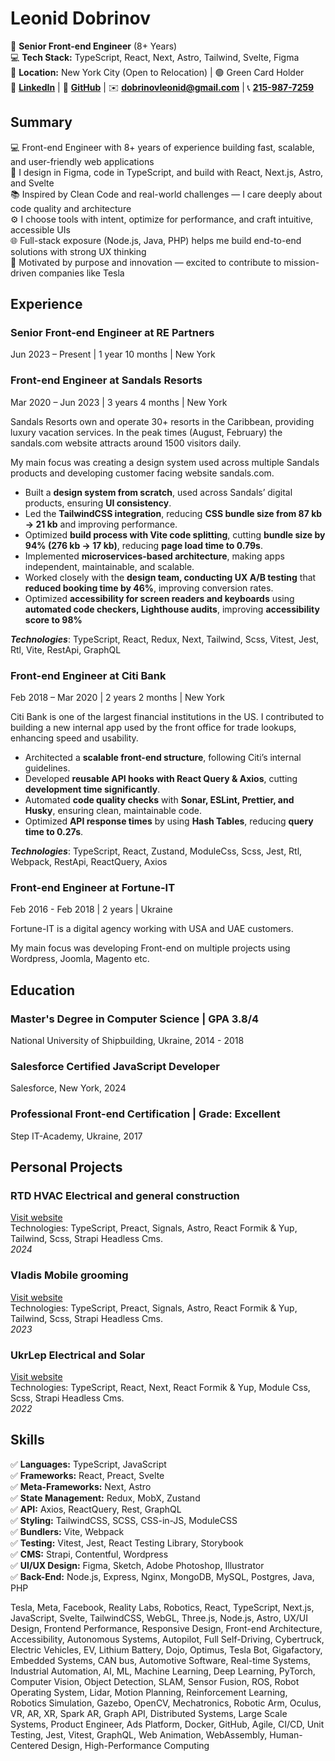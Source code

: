 # Leonid Dobrinov

📌 **Senior Front-end Engineer** (8+ Years)  
💻 **Tech Stack:** TypeScript, React, Next, Astro, Tailwind, Svelte, Figma  
📍 **Location:** New York City (Open to Relocation) | 🟢 Green Card Holder  
🔗 **[LinkedIn](linkedin.com/in/leon740)** | 🔗 **[GitHub](github.com/Leon740)** | ✉️ **[dobrinovleonid@gmail.com](mailto:dobrinovleonid@gmail.com)** | 📞 **[215-987-7259](tel:215-987-7259)**

## Summary

💻 Front-end Engineer with 8+ years of experience building fast, scalable, and user-friendly web applications  
🎨 I design in Figma, code in TypeScript, and build with React, Next.js, Astro, and Svelte  
📚 Inspired by Clean Code and real-world challenges — I care deeply about code quality and architecture  
⚙️ I choose tools with intent, optimize for performance, and craft intuitive, accessible UIs  
🌐 Full-stack exposure (Node.js, Java, PHP) helps me build end-to-end solutions with strong UX thinking  
🚀 Motivated by purpose and innovation — excited to contribute to mission-driven companies like Tesla

## Experience

### Senior Front-end Engineer at RE Partners

Jun 2023 – Present | 1 year 10 months | New York

### Front-end Engineer at Sandals Resorts

Mar 2020 – Jun 2023 | 3 years 4 months | New York

Sandals Resorts own and operate 30+ resorts in the Caribbean, providing luxury vacation services.
In the peak times (August, February) the sandals.com website attracts around 1500 visitors daily.

My main focus was creating a design system used across multiple Sandals products and developing customer facing website sandals.com.

- Built a **design system from scratch**, used across Sandals’ digital products, ensuring **UI consistency**.
- Led the **TailwindCSS integration**, reducing **CSS bundle size from 87 kb → 21 kb** and improving performance.
- Optimized **build process with Vite code splitting**, cutting **bundle size by 94% (276 kb → 17 kb)**, reducing **page load time to 0.79s**.
- Implemented **microservices-based architecture**, making apps independent, maintainable, and scalable.
- Worked closely with the **design team, conducting UX A/B testing** that **reduced booking time by 46%**, improving conversion rates.
- Optimized **accessibility for screen readers and keyboards** using **automated code checkers, Lighthouse audits**, improving **accessibility score to 98%**

**_Technologies_**: TypeScript, React, Redux, Next, Tailwind, Scss, Vitest, Jest, Rtl, Vite, RestApi, GraphQL

### Front-end Engineer at Citi Bank

Feb 2018 – Mar 2020 | 2 years 2 months | New York

Citi Bank is one of the largest financial institutions in the US. I contributed to building a new internal app used by the front office for trade lookups, enhancing speed and usability.

- Architected a **scalable front-end structure**, following Citi’s internal guidelines.
- Developed **reusable API hooks with React Query & Axios**, cutting **development time significantly**.
- Automated **code quality checks** with **Sonar, ESLint, Prettier, and Husky**, ensuring clean, maintainable code.
- Optimized **API response times** by using **Hash Tables**, reducing **query time to 0.27s**.

**_Technologies_**: TypeScript, React, Zustand, ModuleCss, Scss, Jest, Rtl, Webpack, RestApi, ReactQuery, Axios

### Front-end Engineer at Fortune-IT

Feb 2016 - Feb 2018 | 2 years | Ukraine

Fortune-IT is a digital agency working with USA and UAE customers.

My main focus was developing Front-end on multiple projects using Wordpress, Joomla, Magento etc.

## Education

### Master's Degree in Computer Science | GPA 3.8/4

National University of Shipbuilding, Ukraine, 2014 - 2018

### Salesforce Certified JavaScript Developer

Salesforce, New York, 2024

### Professional Front-end Certification | Grade: Excellent

Step IT-Academy, Ukraine, 2017

## Personal Projects

### RTD HVAC Electrical and general construction

[Visit website](https://rtdhvac.netlify.app)  
Technologies: TypeScript, Preact, Signals, Astro, React Formik & Yup, Tailwind, Scss, Strapi Headless Cms.  
_2024_

### Vladis Mobile grooming

[Visit website](https://vladismobilgrooming.com)  
Technologies: TypeScript, Preact, Signals, Astro, React Formik & Yup, Tailwind, Scss, Strapi Headless Cms.  
_2023_

### UkrLep Electrical and Solar

[Visit website](https://ukrlep.com)  
Technologies: TypeScript, React, Next, React Formik & Yup, Module Css, Scss, Strapi Headless Cms.  
_2022_

## Skills

✅ **Languages:** TypeScript, JavaScript  
✅ **Frameworks:** React, Preact, Svelte  
✅ **Meta-Frameworks:** Next, Astro  
✅ **State Management:** Redux, MobX, Zustand  
✅ **API:** Axios, ReactQuery, Rest, GraphQL  
✅ **Styling:** TailwindCSS, SCSS, CSS-in-JS, ModuleCSS  
✅ **Bundlers:** Vite, Webpack  
✅ **Testing:** Vitest, Jest, React Testing Library, Storybook  
✅ **CMS:** Strapi, Contentful, Wordpress  
✅ **UI/UX Design:** Figma, Sketch, Adobe Photoshop, Illustrator  
✅ **Back-End:** Node.js, Express, Nginx, MongoDB, MySQL, Postgres, Java, PHP

Tesla, Meta, Facebook, Reality Labs, Robotics, React, TypeScript, Next.js, JavaScript, Svelte, TailwindCSS, WebGL, Three.js, Node.js, Astro, UX/UI Design, Frontend Performance, Responsive Design, Front-end Architecture, Accessibility, Autonomous Systems, Autopilot, Full Self-Driving, Cybertruck, Electric Vehicles, EV, Lithium Battery, Dojo, Optimus, Tesla Bot, Gigafactory, Embedded Systems, CAN bus, Automotive Software, Real-time Systems, Industrial Automation, AI, ML, Machine Learning, Deep Learning, PyTorch, Computer Vision, Object Detection, SLAM, Sensor Fusion, ROS, Robot Operating System, Lidar, Motion Planning, Reinforcement Learning, Robotics Simulation, Gazebo, OpenCV, Mechatronics, Robotic Arm, Oculus, VR, AR, XR, Spark AR, Graph API, Distributed Systems, Large Scale Systems, Product Engineer, Ads Platform, Docker, GitHub, Agile, CI/CD, Unit Testing, Jest, Vitest, GraphQL, Web Animation, WebAssembly, Human-Centered Design, High-Performance Computing
